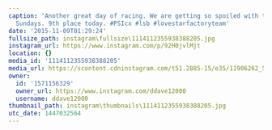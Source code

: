 ```yaml
---
caption: 'Another great day of racing. We are getting so spoiled with these beautiful
  Sundays. 9th place today. #PSIcx #lsb #lovestarfactoryteam'
date: '2015-11-09T01:29:24'
fullsize_path: instagram\fullsize\1114112355938388205.jpg
instagram_url: https://www.instagram.com/p/92H0jvlMjt
location: {}
media_id: '1114112355938388205'
media_url: https://scontent.cdninstagram.com/t51.2885-15/e35/11906262_527056434125002_1409902329_n.jpg?ig_cache_key=MTExNDExMjM1NTkzODM4ODIwNQ%3D%3D.2
owner:
  id: '1571156329'
  owner_url: https://www.instagram.com/ddave12000
  username: ddave12000
thumbnail_path: instagram\thumbnails\1114112355938388205.jpg
utc_date: 1447032564
---
```

